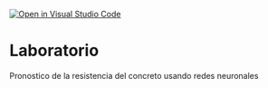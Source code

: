 [![Open in Visual Studio Code](https://classroom.github.com/assets/open-in-vscode-718a45dd9cf7e7f842a935f5ebbe5719a5e09af4491e668f4dbf3b35d5cca122.svg)](https://classroom.github.com/online_ide?assignment_repo_id=12956888&assignment_repo_type=AssignmentRepo)
# Laboratorio
Pronostico de la resistencia del concreto usando redes neuronales
